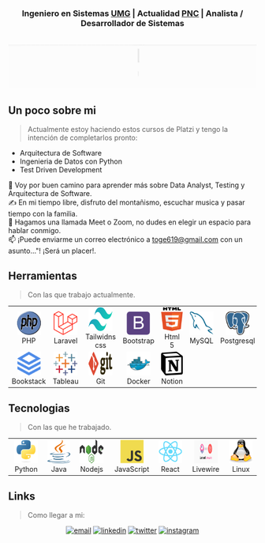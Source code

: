 <h3 align="center">Ingeniero en Sistemas <a href='https://apps2.umg.edu.gt/'>UMG</a> | Actualidad <a href='https://mingob.gob.gt/category/noticias/policia-nacional-civil/'>PNC</a> | Analista / Desarrollador de Sistemas</h3>

<p align="center">
        <br>
        <!-- Banner Principal -->
        <img alt="Gerson Ruano GitHub"
                src="https://github.com/gerson-ruano/gerson-ruano/blob/main/src/gerson.gif" />
        <br>

<h2 align="left" id="macropower-sobremi">Un poco sobre mi</h2>

> Actualmente estoy haciendo estos cursos de Platzi y tengo la intención de completarlos pronto:

- Arquitectura de Software
- Ingenieria de Datos con Python
- Test Driven Development

🌱 Voy por buen camino para aprender más sobre Data Analyst, Testing y Arquitectura de Software.\
✍️ En mi tiempo libre, disfruto del montañismo, escuchar musica y pasar tiempo con la familia.\
💬 Hagamos una llamada Meet o Zoom, no dudes en elegir un espacio para hablar conmigo.\
📫 ¡Puede enviarme un correo electrónico a toge619@gmail.com con un asunto..."! ¡Será un placer!.

<h2 align="left" id="macropower-dom">Herramientas</h2>

> Con las que trabajo actualmente.

<table>
  <tr>
	<td align="center" width="96">
      <a href="#macropower-dom">
        <img src="./img/php-original.svg" width="48" height="48" alt="Php" />
      </a>
      <br>PHP 
    </td>
    <td align="center" width="96">
      <a href="#macropower-dom">
        <img src="./img/laravel-original.svg" width="48" height="48" alt="Laravel" />
      </a>
      <br>Laravel 
    </td>
	<td align="center" width="96">
      <a href="#macropower-dom" >
        <img src="./img/tailwindcss-original.svg" width="48" height="48" alt="Tailwind" />
      </a>
      <br>Tailwidns css 
    </td>
    <td align="center" width="96">
      <a href="#macropower-dom">
        <img src="./img/bootstrap-plain.svg" width="48" height="48" alt="Bootstrap" />
      </a>
      <br>Bootstrap 
    </td>
	<td align="center" width="96">
      <a href="#macropower-dom">
        <img src="./img/html-5-original.svg" width="48" height="48" alt="Html5" />
      </a>
      <br>Html 5 
    </td>
    <td align="center"  width="96">
      <a href="#macropower-dom">
        <img src="./img/mysql-original.svg" width="48" height="48" alt="MySQL" />
      </a>
      <br>MySQL 
    </td>
    <td align="center" width="96">
      <a href="#macropower-dom">
        <img src="./img/postgresql-original.svg" width="48" height="48" alt="Postgresql" />
      </a>
      <br>Postgresql 
    </td>
<tr/>
<tr>
    <td align="center" width="96">
      <a href="#macropower-dom">
        <img src="./img/bookstack-original.svg" width="48" height="48" alt="Bookstack" />
      </a>
      <br>Bookstack 
    </td>
	<td align="center" width="96">
      <a href="#macropower-dom">
        <img src="./img/tableau-original.svg" width="48" height="48" alt="Tableau" />
      </a>
      <br>Tableau
    </td>
	<td align="center" width="96">
      <a href="#macropower-dom">
        <img src="./img/git-original.svg" width="48" height="48" alt="Git" />
      </a>
      <br>Git 
    </td>
	<td align="center" width="96"> 
      <a href="#macropower-dom" >
        <img src="./img/docker-original.svg" width="48" height="48" alt="Docker" />
      </a>
      <br>Docker 
    </td>
	<td align="center" width="96"> 
      <a href="#macropower-dom" >
        <img src="./img/notion-original.svg" width="48" height="48" alt="Notion" />
      </a>
      <br>Notion
    </td>
  </tr>
 
</table>

<h2 align="left" id="macropower-tech">Tecnologias</h2>

> Con las que he trabajado.

<table>
  <tr>
    <td align="center" width="96">
      <a href="#macropower-tech">
        <img src="./img/python-original.svg" width="48" height="48" alt="Python" />
      </a>
      <br>Python 
    </td>
	<td align="center" width="96">
      <a href="#macropower-tech">
        <img src="./img/java-original.svg" width="48" height="48" alt="Java" />
      </a>
      <br>Java
    </td>
	<td align="center" width="96">
      <a href="#macropower-tech">
        <img src="./img/nodejs-original.svg" width="48" height="48" alt="Nodejs" />
      </a>
      <br>Nodejs
    </td>
    <td align="center" width="96">
      <a href="#macropower-tech">
        <img src="./img/javascript-original.svg" width="48" height="48" alt="JavaScript" />
      </a>
      <br>JavaScript
    </td>
    <td align="center" width="96">
      <a href="#macropower-tech" >
        <img src="./img/react-original.svg" width="48" height="48" alt="React" />
      </a>
      <br>React
    </td>
	<td align="center" width="96">
      <a href="#macropower-tech" >
        <img src="./img/livewire-original.webp" width="48" height="48" alt="Livewire" />
      </a>
      <br>Livewire
    </td>
	<td align="center" width="96">
      <a href="#macropower-tech" >
        <img src="./img/linux-original.svg" width="48" height="48" alt="Linux" />
      </a>
      <br>Linux
    </td>
  </tr>
</table>  

<h2 align="left" id="macropower-link">Links</h2>

> Como llegar a mi:

<p align="center">
  <a href="mailto:toge619@gmail.com"><img src="https://img.icons8.com/color/32/000000/gmail.png" alt="email"/></a>
  <a href="https://www.linkedin.com/in/gerson-ruano"><img src="https://img.icons8.com/color/32/000000/linkedin.png" alt="linkedin"/></a>
  <a href="https://twitter.com/gersonruano"><img src="https://img.icons8.com/color/32/000000/twitter-squared.png" alt="twitter"/></a>
  <a href="https://instagram.com/ger_ruano9"><img src="https://img.icons8.com/color/32/000000/instagram.png" alt="instagram"/></a>
</p>
